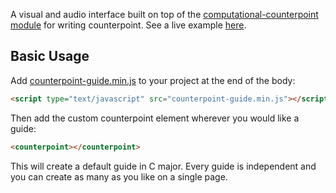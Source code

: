 A visual and audio interface built on top of the [computational-counterpoint module](https://github.com/jrleszcz/counterpoint) for writing counterpoint. See a live example [here](http://musicmachine.io).

## Basic Usage
Add [counterpoint-guide.min.js](counterpoint-guide.min.js) to your project at the end of the body:
```html
<script type="text/javascript" src="counterpoint-guide.min.js"></script>
```

Then add the custom counterpoint element wherever you would like a guide:
```html
<counterpoint></counterpoint>
```
This will create a default guide in C major.  Every guide is independent and you can create as many as you like on a single page.
